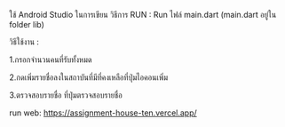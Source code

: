 ใช้ Android Studio ในการเขียน
วิธีการ RUN :
Run ไฟล์ main.dart (main.dart อยู่ใน folder lib)

วิธีใช้งาน : 

1.กรอกจำนวนคนที่รับทั้งหมด

2.กดเพิ่มรายชื่อลงในสถาบันที่มีที่คงเหลือที่ปุ่มไอคอนเพิ่ม

3.ตรวจสอบรายชื่อ ที่ปุ่มตรวจสอบรายชื่อ

run web: https://assignment-house-ten.vercel.app/